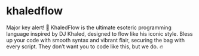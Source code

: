 # khaledflow
Major key alert! 🚀 KhaledFlow is the ultimate esoteric programming language inspired by DJ Khaled, designed to flow like his iconic style. Bless up your code with smooth syntax and vibrant flair, securing the bag with every script. They don’t want you to code like this, but we do. 🔥
